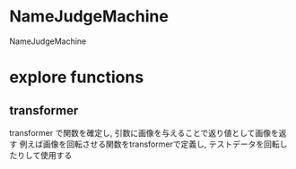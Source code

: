 # NameJudgeMachine
NameJudgeMachine


# explore functions

## transformer

transformer で関数を確定し, 引数に画像を与えることで返り値として画像を返す
例えば画像を回転させる関数をtransformerで定義し, テストデータを回転したりして使用する